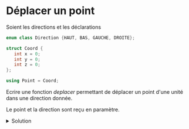 # Déplacer un point

Soient les directions et les déclarations

~~~cpp
enum class Direction {HAUT, BAS, GAUCHE, DROITE};

struct Coord {
   int x = 0;
   int y = 0;
   int z = 0;
};

using Point = Coord;
~~~

Ecrire une fonction *deplacer* permettant de déplacer un point  d'une unité dans une direction donnée.

Le point et la direction sont reçu en paramètre.

<details>
<summary>Solution</summary>

~~~cpp
void deplacer (Point& p, Direction d) {
   switch (d) {
      case Direction::HAUT   : ++p.y; break;
      case Direction::BAS    : --p.y; break;
      case Direction::GAUCHE : --p.x; break;
      case Direction::DROITE : ++p.x; break;
   }
}
~~~
</details>

